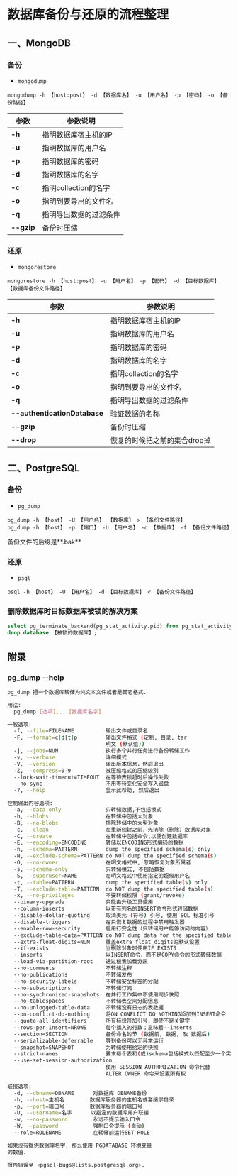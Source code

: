 # 数据库备份与还原的流程整理
## 一、MongoDB

### 备份

- `mongodump`

```
mongodump -h 【host:post】 -d 【数据库名】 -u 【用户名】 -p 【密码】 -o 【备份路径】
```

| **参数**   | **参数说明**           |
| ---------- | ---------------------- |
| **-h**     | 指明数据库宿主机的IP   |
| **-u**     | 指明数据库的用户名     |
| **-p**     | 指明数据库的密码       |
| **-d**     | 指明数据库的名字       |
| **-c**     | 指明collection的名字   |
| **-o**     | 指明到要导出的文件名   |
| **-q**     | 指明导出数据的过滤条件 |
| **--gzip** | 备份时压缩             |

### 还原

- `mongorestore`

```
mongorestore -h 【host:post】 -u 【用户名】 -p 【密码】 -d 【目标数据库】 【数据库备份文件路径】
```

| **参数**                     | **参数说明**                 |
| ---------------------------- | ---------------------------- |
| **-h**                       | 指明数据库宿主机的IP         |
| **-u**                       | 指明数据库的用户名           |
| **-p**                       | 指明数据库的密码             |
| **-d**                       | 指明数据库的名字             |
| **-c**                       | 指明collection的名字         |
| **-o**                       | 指明到要导出的文件名         |
| **-q**                       | 指明导出数据的过滤条件       |
| **--authenticationDatabase** | 验证数据的名称               |
| **--gzip**                   | 备份时压缩                   |
| **--drop**                   | 恢复的时候把之前的集合drop掉 |

## 二、PostgreSQL

### 备份

- `pg_dump`

```
pg_dump -h 【host】 -U 【用户名】 【数据库】 > 【备份文件路径】
pg_dump -h 【host】 -p 【端口】 -U 【用户名】 -d 【数据库】 -f 【备份文件路径】
```

备份文件的后缀是**.bak**

### 还原

- `psql`

```
psql -h 【host】 -U 【用户名】 -d 【目标数据库】 < 【备份文件路径】
```
### 删除数据库时目标数据库被锁的解决方案
``` sql
select pg_terminate_backend(pg_stat_activity.pid) from pg_stat_activity where datname = '【被锁的数据库】' and pid<>pg_backend_pid();
drop database 【被锁的数据库】;
```

## 附录

### pg_dump --help
```bash
pg_dump 把一个数据库转储为纯文本文件或者是其它格式.

用法:
  pg_dump [选项]... [数据库名字]

一般选项:
  -f, --file=FILENAME          输出文件或目录名
  -F, --format=c|d|t|p         输出文件格式 (定制, 目录, tar
                               明文 (默认值))
  -j, --jobs=NUM               执行多个并行任务进行备份转储工作
  -v, --verbose                详细模式
  -V, --version                输出版本信息，然后退出
  -Z, --compress=0-9           被压缩格式的压缩级别
  --lock-wait-timeout=TIMEOUT  在等待表锁超时后操作失败
  --no-sync                    不用等待变化安全写入磁盘
  -?, --help                   显示此帮助, 然后退出

控制输出内容选项:
  -a, --data-only              只转储数据,不包括模式
  -b, --blobs                  在转储中包括大对象
  -B, --no-blobs               排除转储中的大型对象
  -c, --clean                  在重新创建之前，先清除（删除）数据库对象
  -C, --create                 在转储中包括命令,以便创建数据库
  -E, --encoding=ENCODING      转储以ENCODING形式编码的数据
  -n, --schema=PATTERN         dump the specified schema(s) only
  -N, --exclude-schema=PATTERN do NOT dump the specified schema(s)
  -O, --no-owner               在明文格式中, 忽略恢复对象所属者
  -s, --schema-only            只转储模式, 不包括数据
  -S, --superuser=NAME         在明文格式中使用指定的超级用户名
  -t, --table=PATTERN          dump the specified table(s) only
  -T, --exclude-table=PATTERN  do NOT dump the specified table(s)
  -x, --no-privileges          不要转储权限 (grant/revoke)
  --binary-upgrade             只能由升级工具使用
  --column-inserts             以带有列名的INSERT命令形式转储数据
  --disable-dollar-quoting     取消美元 (符号) 引号, 使用 SQL 标准引号
  --disable-triggers           在只恢复数据的过程中禁用触发器
  --enable-row-security        启用行安全性（只转储用户能够访问的内容）
  --exclude-table-data=PATTERN do NOT dump data for the specified table(s)
  --extra-float-digits=NUM     覆盖extra_float_digits的默认设置
  --if-exists                  当删除对象时使用IF EXISTS
  --inserts                    以INSERT命令，而不是COPY命令的形式转储数据
  --load-via-partition-root    通过根表加载分区
  --no-comments                不转储注释
  --no-publications            不转储发布
  --no-security-labels         不转储安全标签的分配
  --no-subscriptions           不转储订阅
  --no-synchronized-snapshots  在并行工作集中不使用同步快照
  --no-tablespaces             不转储表空间分配信息
  --no-unlogged-table-data     不转储没有日志的表数据
  --on-conflict-do-nothing     将ON CONFLICT DO NOTHING添加到INSERT命令
  --quote-all-identifiers      所有标识符加引号，即使不是关键字
  --rows-per-insert=NROWS      每个插入的行数；意味着--inserts
  --section=SECTION            备份命名的节 (数据前, 数据, 及 数据后)
  --serializable-deferrable    等到备份可以无异常运行
  --snapshot=SNAPSHOT          为转储使用给定的快照
  --strict-names               要求每个表和(或)schema包括模式以匹配至少一个实体
  --use-set-session-authorization
                               使用 SESSION AUTHORIZATION 命令代替
                               ALTER OWNER 命令来设置所有权

联接选项:
  -d, --dbname=DBNAME      对数据库 DBNAME备份
  -h, --host=主机名        数据库服务器的主机名或套接字目录
  -p, --port=端口号        数据库服务器的端口号
  -U, --username=名字      以指定的数据库用户联接
  -w, --no-password        永远不提示输入口令
  -W, --password           强制口令提示 (自动)
  --role=ROLENAME          在转储前运行SET ROLE

如果没有提供数据库名字, 那么使用 PGDATABASE 环境变量
的数值.

报告错误至 <pgsql-bugs@lists.postgresql.org>.
```

